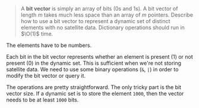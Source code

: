 > A **bit vector** is simply an array of bits (0s and 1s). A bit vector of
> length $m$ takes much less space than an array of $m$ pointers. Describe how
> to use a bit vector to represent a dynamic set of distinct elements with no
> satellite data. Dictionary operations should run in $\O(1)$ time.

The elements have to be numbers.

Each bit in the bit vector represents whether an element is present (1) or not
present (0) in the dynamic set. This is sufficient when we're not storing
satellite data. We need to use some binary operations (`&`, `|`) in order to
modify the bit vector or query it.

The operations are pretty straightforward. The only tricky part is the bit
vector size. If a dynamic set is to store the element `1000`, then the vector
needs to be at least `1000` bits.
